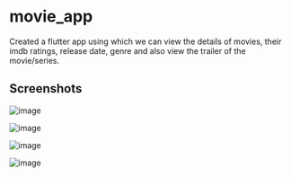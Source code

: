 # movie_app

Created a flutter app using which we can view the details of movies, their imdb ratings, release date, genre and also view the trailer of the movie/series. 

## Screenshots

![image](https://user-images.githubusercontent.com/63350417/148347067-8d34dd26-49b8-4f49-8574-04f5a34d652e.png)

![image](https://user-images.githubusercontent.com/63350417/148347083-7ecdc9a7-bdbc-41e0-b4c5-db33398673d7.png)

![image](https://user-images.githubusercontent.com/63350417/148347104-62c009f7-b9ad-4ebc-a4e3-5c5da6ac1573.png)

![image](https://user-images.githubusercontent.com/63350417/148347123-e6e2fb4b-9a61-41b1-8299-ad8232f0ea36.png)


